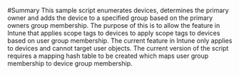 #Summary
This sample script enumerates devices, determines the primary owner and adds the device to a specified group based on the primary owners group membership. The purpose of this is to allow the feature in Intune that applies scope tags to devices to apply scope tags to devices based on user group membership. The current feature in Intune only applies to devices and cannot target user objects.
The current version of the script requires a mapping hash table to be created which maps user group membership to device group membership.
